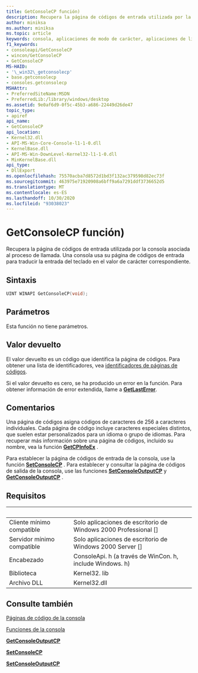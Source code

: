 ```yaml
---
title: GetConsoleCP función)
description: Recupera la página de códigos de entrada utilizada por la consola asociada al proceso de llamada.
author: miniksa
ms.author: miniksa
ms.topic: article
keywords: consola, aplicaciones de modo de carácter, aplicaciones de línea de comandos, aplicaciones de terminal, API de consola
f1_keywords:
- consoleapi/GetConsoleCP
- wincon/GetConsoleCP
- GetConsoleCP
MS-HAID:
- '\_win32\_getconsolecp'
- base.getconsolecp
- consoles.getconsolecp
MSHAttr:
- PreferredSiteName:MSDN
- PreferredLib:/library/windows/desktop
ms.assetid: 9e0af6d9-0f5c-45b3-a686-22449d26de47
topic_type:
- apiref
api_name:
- GetConsoleCP
api_location:
- Kernel32.dll
- API-MS-Win-Core-Console-l1-1-0.dll
- KernelBase.dll
- API-MS-Win-DownLevel-Kernel32-l1-1-0.dll
- MinKernelBase.dll
api_type:
- DllExport
ms.openlocfilehash: 75570acba7d8572d1bd3f132ac379598d82ec73f
ms.sourcegitcommit: 463975e71920908a6bff9a6a7291ddf3736652d5
ms.translationtype: MT
ms.contentlocale: es-ES
ms.lasthandoff: 10/30/2020
ms.locfileid: "93038023"
---
```

# <a name="getconsolecp-function"></a>GetConsoleCP función)

Recupera la página de códigos de entrada utilizada por la consola asociada al proceso de llamada. Una consola usa su página de códigos de entrada para traducir la entrada del teclado en el valor de carácter correspondiente.

## <a name="syntax"></a>Sintaxis

```C
UINT WINAPI GetConsoleCP(void);
```

## <a name="parameters"></a>Parámetros

Esta función no tiene parámetros.

## <a name="return-value"></a>Valor devuelto

El valor devuelto es un código que identifica la página de códigos. Para obtener una lista de identificadores, vea [identificadores de páginas de códigos](https://msdn.microsoft.com/library/windows/desktop/dd317756).

Si el valor devuelto es cero, se ha producido un error en la función. Para obtener información de error extendida, llame a [**GetLastError**](https://msdn.microsoft.com/library/windows/desktop/ms679360).

## <a name="remarks"></a>Comentarios

Una página de códigos asigna códigos de caracteres de 256 a caracteres individuales. Cada página de código incluye caracteres especiales distintos, que suelen estar personalizados para un idioma o grupo de idiomas. Para recuperar más información sobre una página de códigos, incluido su nombre, vea la función [**GetCPInfoEx**](https://msdn.microsoft.com/library/windows/desktop/dd318081) .

Para establecer la página de códigos de entrada de la consola, use la función [**SetConsoleCP**](setconsolecp.md) . Para establecer y consultar la página de códigos de salida de la consola, use las funciones [**SetConsoleOutputCP**](setconsoleoutputcp.md) y [**GetConsoleOutputCP**](getconsoleoutputcp.md) .

## <a name="requirements"></a>Requisitos

| &nbsp; | &nbsp; |
|-|-|
| Cliente mínimo compatible | Solo aplicaciones de escritorio de Windows 2000 Professional \[\] |
| Servidor mínimo compatible | Solo aplicaciones de escritorio de Windows 2000 Server \[\] |
| Encabezado | ConsoleApi. h (a través de WinCon. h, include Windows. h) |
| Biblioteca | Kernel32. lib |
| Archivo DLL | Kernel32.dll |

## <a name="see-also"></a>Consulte también

[Páginas de código de la consola](console-code-pages.md)

[Funciones de la consola](console-functions.md)

[**GetConsoleOutputCP**](getconsoleoutputcp.md)

[**SetConsoleCP**](setconsolecp.md)

[**SetConsoleOutputCP**](setconsoleoutputcp.md)
